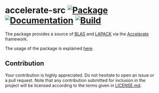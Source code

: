 # accelerate-src [![Package][package-img]][package-url] [![Documentation][documentation-img]][documentation-url] [![Build][build-img]][build-url]

The package provides a source of [BLAS] and [LAPACK] via the [Accelerate]
framework.

The usage of the package is explained [here][usage].

## Contribution

Your contribution is highly appreciated. Do not hesitate to open an issue or a
pull request. Note that any contribution submitted for inclusion in the project
will be licensed according to the terms given in [LICENSE.md](LICENSE.md).

[accelerate]: https://developer.apple.com/documentation/accelerate
[blas]: https://en.wikipedia.org/wiki/BLAS
[lapack]: https://en.wikipedia.org/wiki/LAPACK
[usage]: https://blas-lapack-rs.github.io/usage

[build-img]: https://travis-ci.org/blas-lapack-rs/accelerate-src.svg?branch=master
[build-url]: https://travis-ci.org/blas-lapack-rs/accelerate-src
[documentation-img]: https://docs.rs/accelerate-src/badge.svg
[documentation-url]: https://docs.rs/accelerate-src
[package-img]: https://img.shields.io/crates/v/accelerate-src.svg
[package-url]: https://crates.io/crates/accelerate-src
